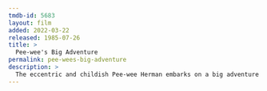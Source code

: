 ```yaml
---
tmdb-id: 5683
layout: film
added: 2022-03-22
released: 1985-07-26
title: >
  Pee-wee's Big Adventure
permalink: pee-wees-big-adventure
description: >
  The eccentric and childish Pee-wee Herman embarks on a big adventure when his beloved bicycle is stolen. Armed with information from a fortune-teller and a relentless obsession with his prized possession, Pee-wee encounters a host of odd characters and bizarre situations as he treks across the country to recover his bike.
---
```

